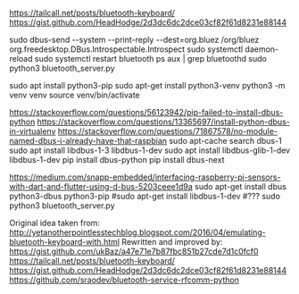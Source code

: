 https://tailcall.net/posts/bluetooth-keyboard/
https://gist.github.com/HeadHodge/2d3dc6dc2dce03cf82f61d8231e88144

sudo dbus-send --system --print-reply --dest=org.bluez /org/bluez org.freedesktop.DBus.Introspectable.Introspect
sudo systemctl daemon-reload
sudo systemctl restart bluetooth
ps aux | grep bluetoothd
sudo python3 bluetooth_server.py

sudo apt install python3-pip
sudo apt-get install python3-venv
python3 -m venv venv
source venv/bin/activate

https://stackoverflow.com/questions/56123942/pip-failed-to-install-dbus-python
https://stackoverflow.com/questions/13365697/install-python-dbus-in-virtualenv
https://stackoverflow.com/questions/71867578/no-module-named-dbus-i-already-have-that-raspbian
sudo apt-cache search dbus-1
sudo apt install libdbus-1-3 libdbus-1-dev
sudo apt install libdbus-glib-1-dev libdbus-1-dev
pip install dbus-python
pip install dbus-next

https://medium.com/snapp-embedded/interfacing-raspberry-pi-sensors-with-dart-and-flutter-using-d-bus-5203ceee1d9a
sudo apt-get install dbus python3-dbus python3-pip
#sudo apt-get install libdbus-1-dev #???
sudo python3 bluetooth_server.py

Original idea taken from: http://yetanotherpointlesstechblog.blogspot.com/2016/04/emulating-bluetooth-keyboard-with.html
Rewritten and improved by: https://gist.github.com/ukBaz/a47e71e7b87fbc851b27cde7d1c0fcf0
https://tailcall.net/posts/bluetooth-keyboard/
https://gist.github.com/HeadHodge/2d3dc6dc2dce03cf82f61d8231e88144
https://github.com/sraodev/bluetooth-service-rfcomm-python